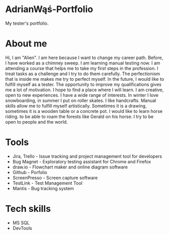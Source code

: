 # AdrianWąś-Portfolio
My tester's portfolio.
# About me
 Hi, I am "Alien". I am here because I want to change my career path. Before, I have worked as a chimney sweep. I am  learning manual testing now. I am attending a course that helps me to take my first steps in the profession. I treat tasks as a challenge and I try to do them carefully. The perfectionism that is inside me makes me try to perfect myself. In the future, I would like to fulfill myself as a tester. The opportunity to improve my qualifications gives me a lot of motivation. I hope to find a place where I will learn. I am creative, open to new experiences. I have a wide range of interests. In winter I love snowboarding, in summer I put on roller skates. I like handcrafts. Manual skills allow me to fulfill myself artistically. Sometimes it is a drawing, sometimes it is a wooden table or a concrete pot. I would like to learn horse riding. to be able to roam the forests like Gerald on his horse. I try to be open to people and the world.
# Tools
* Jira, Trello - Issue tracking and project management tool for developers
* Bug Magnet - Exploratory testing assistant for Chrome and Firefox
* draw.io - Flowchart maker and online diagram software
* Github - Porfolio
* ScreenPresso - Screen capture software
* TestLink - Test Management Tool
* Mantis - Bug tracking system
# Tech skills
* MS SQL
* DevTools
